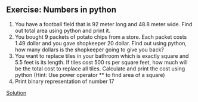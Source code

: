 ## Exercise: Numbers in python
1. You have a football field that is 92 meter long and 48.8 meter wide. Find out total
area using python and print it.
2. You bought 9 packets of potato chips from a store. Each packet costs 1.49 dollar
and you gave shopkeeper 20 dollar. Find out using python, how many dollars is the shopkeeper going to give you back?
3. You want to replace tiles in your bathroom which is exactly square and 5.5 feet
is its length. If tiles cost 500 rs per square feet, how much will be the total
cost to replace all tiles. Calculate and print the cost using python
(Hint: Use power operator ** to find area of a square)
4. Print binary representation of number 17

[Solution](https://github.com/Ofgeha-Gelana/py/blob/main/Basics/Exercise/3_numbers/3_numbers_exercise.py)